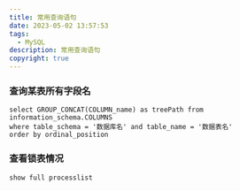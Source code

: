 ```yaml
---
title: 常用查询语句
date: 2023-05-02 13:57:53
tags:
  - MySQL
description: 常用查询语句
copyright: true
---
```

### 查询某表所有字段名

```
select GROUP_CONCAT(COLUMN_name) as treePath from information_schema.COLUMNS 
where table_schema = '数据库名' and table_name = '数据表名' 
order by ordinal_position
```

### 查看锁表情况

```
show full processlist
```


